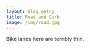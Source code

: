 ```yaml
---
layout: blog_entry
title: Road and Curb
image: /img/road.jpg
---
```

Bike lanes here are terribly thin.
